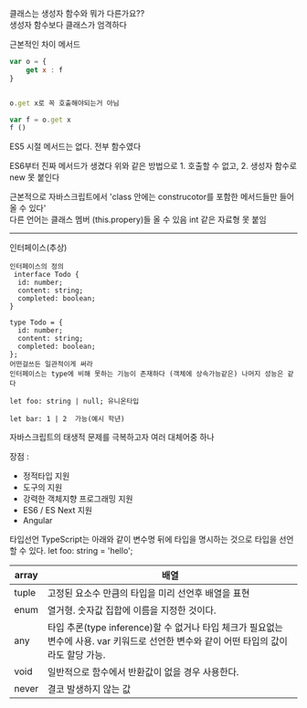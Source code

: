 클래스는 생성자 함수와 뭐가 다른가요??
<br>
생성자 함수보다 클래스가 엄격하다

근본적인 차이 메서드


```javascript
var o = {
	get x : f
}


o.get x로 꼭 호출해야되는거 아님

var f = o.get x
f ()


```
ES5 시절 메서드는 없다. 전부 함수였다

ES6부터 진짜 메서드가 생겼다 위와 같은 방법으로 1. 호출할 수 없고, 2. 생성자 함수로 new 못 붙인다


근본적으로 자바스크립트에서 'class 안에는 construcotor를 포함한 메서드들만 들어올 수 있다'
<br>
다른 언어는 클래스 멤버 (this.propery)들 올 수 있음 int 같은 자료형 못 붙임







---

인터페이스(추상)



```
인터페이스의 정의
 interface Todo {
  id: number;
  content: string;
  completed: boolean;
}

type Todo = {
  id: number;
  content: string;
  completed: boolean;
};
어떤걸쓰든 일관적이게 써라
인터페이스는 type에 비해 못하는 기능이 존재하다 (객체에 상속가능같은) 나머지 성능은 같다
```

```
let foo: string | null; 유니온타입
```

```
let bar: 1 | 2  가능(예시 학년)

```



자바스크립트의 태생적 문제를 극복하고자 여러 대체어중 하나

장점 : 

- 정적타입 지원
- 도구의 지원
- 강력한 객체지향 프로그래밍 지원
- ES6 / ES Next 지원
- Angular

타입선언 
TypeScript는 아래와 같이 변수명 뒤에 타입을 명시하는 것으로 타입을 선언할 수 있다.
let foo: string = 'hello';

| array | 배열                                                         |
| ----- | ------------------------------------------------------------ |
| tuple | 고정된 요소수 만큼의 타입을 미리 선언후 배열을 표현          |
| enum  | 열거형. 숫자값 집합에 이름을 지정한 것이다.                  |
| any   | 타입 추론(type inference)할 수 없거나 타입 체크가 필요없는 변수에 사용. var 키워드로 선언한 변수와 같이 어떤 타입의 값이라도 할당 가능. |
| void  | 일반적으로 함수에서 반환값이 없을 경우 사용한다.             |
| never | 결코 발생하지 않는 값                                        |



